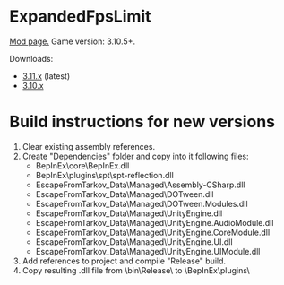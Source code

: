 # ExpandedFpsLimit
[Mod page.](https://hub.sp-tarkov.com/files/file/2891-music-plays-in-hideout) Game version: 3.10.5+.


Downloads:
- [3.11.x](https://github.com/Mugnum/SPT_MusicPlaysInHideout/releases) (latest)
- [3.10.x](https://github.com/Mugnum/SPT_MusicPlaysInHideout/releases/tag/1.0.0)

# Build instructions for new versions
1. Clear existing assembly references.
2. Create "Dependencies" folder and copy into it following files:
   - BepInEx\core\BepInEx.dll
   - BepInEx\plugins\spt\spt-reflection.dll
   - EscapeFromTarkov_Data\Managed\Assembly-CSharp.dll
   - EscapeFromTarkov_Data\Managed\DOTween.dll
   - EscapeFromTarkov_Data\Managed\DOTween.Modules.dll
   - EscapeFromTarkov_Data\Managed\UnityEngine.dll
   - EscapeFromTarkov_Data\Managed\UnityEngine.AudioModule.dll
   - EscapeFromTarkov_Data\Managed\UnityEngine.CoreModule.dll
   - EscapeFromTarkov_Data\Managed\UnityEngine.UI.dll
   - EscapeFromTarkov_Data\Managed\UnityEngine.UIModule.dll
3. Add references to project and compile "Release" build.
4. Copy resulting .dll file from \bin\Release\ to \BepInEx\plugins\
